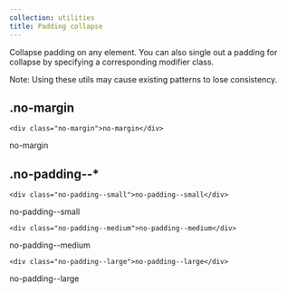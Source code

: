 ```yaml
---
collection: utilities
title: Padding collapse
---
```


Collapse padding on any element. You can also single out a padding for collapse by specifying a corresponding modifier class.

Note: Using these utils may cause existing patterns to lose consistency.

## .no-margin

```
<div class="no-margin">no-margin</div>
```
<div class="no-margin">no-margin</div>

## .no-padding--*

```
<div class="no-padding--small">no-padding--small</div>
```
<div class="no-padding--small">no-padding--small</div>

```
<div class="no-padding--medium">no-padding--medium</div>
```
<div class="no-padding--medium">no-padding--medium</div>

```
<div class="no-padding--large">no-padding--large</div>
```
<div class="no-padding--large">no-padding--large</div>
